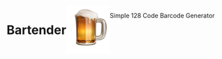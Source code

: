<h1 style="float: left;">Bartender</h1>
<img style="float: left;" src="BartenderBeer.png" width="100" />

Simple 128 Code Barcode Generator 
